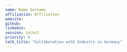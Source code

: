 ```yaml
---
name: Name Surname
affiliation: Affiliation
website:
github:
linkedin:
session: talks2
priority: 6
talk_title: "Collaboration with Industry in Germany"
---
```

